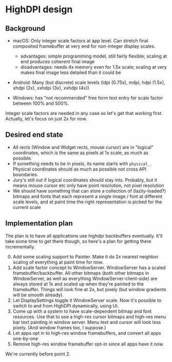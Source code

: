 HighDPI design
==============

Background
----------

- macOS: Only integer scale factors at app level. Can stretch final composited framebuffer at very end for non-integer display scales.
  - advantages: simple programming model, still fairly flexible; scaling at end produces coherent final image
  - disadvantages: needs 4x memory even for 1.5x scale; scaling at very makes final image less detailed than it could be

- Android: Many (but discrete) scale levels (ldpi (0.75x), mdpi, hdpi (1.5x), xhdpi (2x), xxhdpi (3x), xxhdpi (4x))

- Windows: has "not recommended" free form text entry for scale factor between 100% and 500%.

Integer scale factors are needed in any case so let's get that working first. Actually, let's focus on just 2x for now.


Desired end state
-----------------

- All rects  (Window and Widget rects, mouse cursor) are in "logical" coordinates, which is the same as pixels at 1x scale, as much as possible.
- If something needs to be in pixels, its name starts with `physical_`. Physical coordinates should as much as possible not cross API boundaries.
- Jury's still out if logical coordinates should stay ints. Probably, but it means mouse cursor etc only have point resolution, not pixel resolution
- We should have something that can store a collection of (lazily-loaded?) bitmaps and fonts that each represent a single image / font at different scale levels, and at paint time the right representation is picked for the current scale

Implementation plan
-------------------

The plan is to have all applications use highdpi backbuffers eventually. It'll take some time to get there though, so here's a plan for getting there incrementally.

0. Add some scaling support to Painter. Make it do 2x nearest neighbor scaling of everything at paint time for now.
1. Add scale factor concept to WindowServer. WindowServer has a scaled framebuffer/backbuffer. All other bitmaps (both other bitmaps in WindowServer, as well as everything WindowServer-client-side) are always stored at 1x and scaled up when they're painted to the framebuffer. Things will look fine at 2x, but pixely (but window gradients will be smooth already).
2. Let DisplaySettings toggle it WindowServer scale. Now it's possible to switch to and from HighDPI dynamically, using UI.
2. Come up with a system to have scale-dependent bitmap and font resources. Use that to use a high-res cursor bitmaps and high-res menu bar text painting in window server. Menu text and cursor will look less pixely. (And window frames too, I suppose.)
3. Let apps opt in to high-res window framebuffers, and convert all apps one-by-one
4. Remove high-res window framebuffer opt-in since all apps have it now.

We're currently before point 2.

